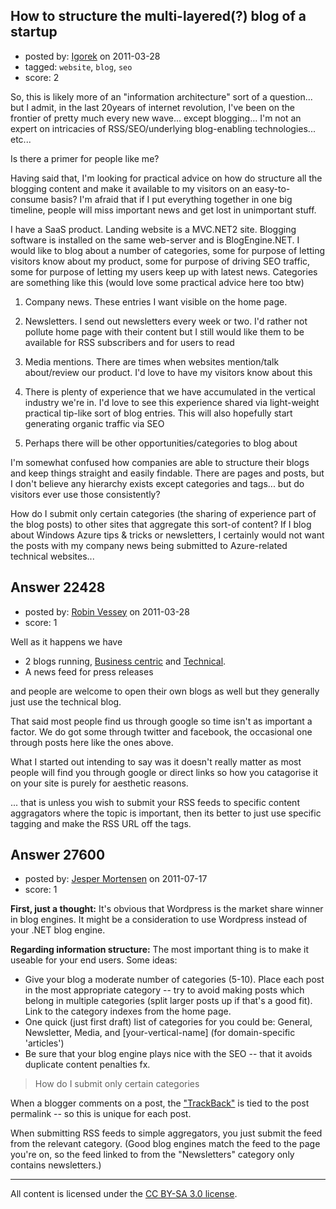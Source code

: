## How to structure the multi-layered(?) blog of a startup

- posted by: [Igorek](https://stackexchange.com/users/-1/4395-igorek) on 2011-03-28
- tagged: `website`, `blog`, `seo`
- score: 2

So, this is likely more of an "information architecture" sort of a question... but I admit, in the last 20years of internet revolution, I've been on the frontier of pretty much every new wave... except blogging... I'm not an expert on intricacies of RSS/SEO/underlying blog-enabling technologies... etc... 

Is there a primer for people like me?  

Having said that, I'm looking for practical advice on how do structure all the blogging content and make it available to my visitors on an easy-to-consume basis? I'm afraid that if I put everything together in one big timeline, people will miss important news and get lost in unimportant stuff.

I have a SaaS product.  Landing website is a MVC.NET2 site.  Blogging software is installed on the same web-server and is BlogEngine.NET.  I would like to blog about a number of categories, some for purpose of letting visitors know about my product, some for purpose of driving SEO traffic, some for purpose of letting my users keep up with latest news.  Categories are something like this (would love some practical advice here too btw)

1) Company news.  These entries I want visible on the home page.

2) Newsletters.  I send out newsletters every week or two.  I'd rather not pollute home page with their content but I still would like them to be available for RSS subscribers and for users to read

3) Media mentions.  There are times when websites mention/talk about/review our product.  I'd love to have my visitors know about this

4) There is plenty of experience that we have accumulated in the vertical industry we're in.  I'd love to see this experience shared via light-weight practical tip-like sort of blog entries.  This will also hopefully start generating organic traffic via SEO

5) Perhaps there will be other opportunities/categories to blog about

I'm somewhat confused how companies are able to structure their blogs and keep things straight and easily findable.  There are pages and posts, but I don't believe any hierarchy exists except categories and tags... but do visitors ever use those consistently?

How do I submit only certain categories (the sharing of experience part of the blog posts) to other sites that aggregate this sort-of content?  If I blog about Windows Azure tips & tricks or newsletters, I certainly would not want the posts with my company news being submitted to Azure-related technical websites... 


## Answer 22428

- posted by: [Robin Vessey](https://stackexchange.com/users/-1/984-robin-vessey) on 2011-03-28
- score: 1

<p>Well as it happens we have </p>

<ul>
<li>2 blogs running, <a href="http://www.redgum.com.au/blog.html" rel="nofollow">Business centric</a> and <a href="http://www.redgum.com.au/technical-blog/blog.html" rel="nofollow">Technical</a>.</li>
<li>A news feed for press releases</li>
</ul>

<p>and people are welcome to open their own blogs as well but they generally just use the technical blog.</p>

<p>That said most people find us through google so time isn't as important a factor. 
We do got some through twitter and facebook, the occasional one through posts here like the ones above.</p>

<p>What I started out intending to say was it doesn't really matter as most people will find you through google or direct links so how you catagorise it on your site is purely for aesthetic reasons.</p>

<p>... that is unless you wish to submit your RSS feeds to specific content aggragators where the topic is important, then its better to just use specific tagging and make the RSS URL off the tags.</p>



## Answer 27600

- posted by: [Jesper Mortensen](https://stackexchange.com/users/-1/1261-jesper-mortensen) on 2011-07-17
- score: 1

<p><strong>First, just a thought:</strong> It's obvious that Wordpress is the market share winner in blog engines. It might be a consideration to use Wordpress instead of your .NET blog engine.</p>

<p><strong>Regarding information structure:</strong> The most important thing is to make it useable for your end users. Some ideas:</p>

<ul>
<li>Give your blog a moderate number of categories (5-10). Place each post in the most appropriate category -- try to avoid making posts which belong in multiple categories (split larger posts up if that's a good fit). Link to the category indexes from the home page.</li>
<li>One quick (just first draft) list of categories for you could be: General, Newsletter, Media, and [your-vertical-name] (for domain-specific 'articles')</li>
<li>Be sure that your blog engine plays nice with the SEO -- that it avoids duplicate content penalties fx.</li>
</ul>

<blockquote>
  <p>How do I submit only certain categories</p>
</blockquote>

<p>When a blogger comments on a post, the <a href="https://secure.wikimedia.org/wikipedia/en/wiki/TrackBack" rel="nofollow">"TrackBack"</a> is tied to the post permalink -- so this is unique for each post.</p>

<p>When submitting RSS feeds to simple aggregators, you just submit the feed from the relevant category. (Good blog engines match the feed to the page you're on, so the feed linked to from the "Newsletters" category only contains newsletters.)</p>




---

All content is licensed under the [CC BY-SA 3.0 license](https://creativecommons.org/licenses/by-sa/3.0/).
